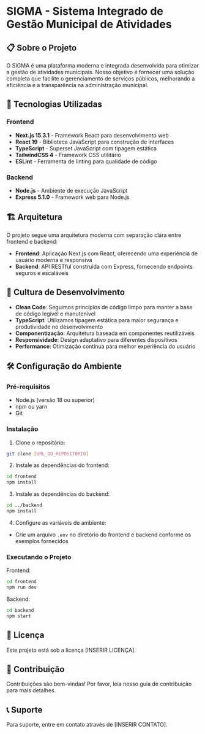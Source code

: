 # SIGMA - Sistema Integrado de Gestão Municipal de Atividades

## 📋 Sobre o Projeto

O SIGMA é uma plataforma moderna e integrada desenvolvida para otimizar a gestão de atividades municipais. Nosso objetivo é fornecer uma solução completa que facilite o gerenciamento de serviços públicos, melhorando a eficiência e a transparência na administração municipal.

## 🚀 Tecnologias Utilizadas

### Frontend

- **Next.js 15.3.1** - Framework React para desenvolvimento web
- **React 19** - Biblioteca JavaScript para construção de interfaces
- **TypeScript** - Superset JavaScript com tipagem estática
- **TailwindCSS 4** - Framework CSS utilitário
- **ESLint** - Ferramenta de linting para qualidade de código

### Backend

- **Node.js** - Ambiente de execução JavaScript
- **Express 5.1.0** - Framework web para Node.js

## 🏗️ Arquitetura

O projeto segue uma arquitetura moderna com separação clara entre frontend e backend:

- **Frontend**: Aplicação Next.js com React, oferecendo uma experiência de usuário moderna e responsiva
- **Backend**: API RESTful construída com Express, fornecendo endpoints seguros e escaláveis

## 🎯 Cultura de Desenvolvimento

- **Clean Code**: Seguimos princípios de código limpo para manter a base de código legível e manutenível
- **TypeScript**: Utilizamos tipagem estática para maior segurança e produtividade no desenvolvimento
- **Componentização**: Arquitetura baseada em componentes reutilizáveis
- **Responsividade**: Design adaptativo para diferentes dispositivos
- **Performance**: Otimização contínua para melhor experiência do usuário

## 🛠️ Configuração do Ambiente

### Pré-requisitos

- Node.js (versão 18 ou superior)
- npm ou yarn
- Git

### Instalação

1. Clone o repositório:

```bash
git clone [URL_DO_REPOSITÓRIO]
```

2. Instale as dependências do frontend:

```bash
cd frontend
npm install
```

3. Instale as dependências do backend:

```bash
cd ../backend
npm install
```

4. Configure as variáveis de ambiente:

- Crie um arquivo `.env` no diretório do frontend e backend conforme os exemplos fornecidos

### Executando o Projeto

Frontend:

```bash
cd frontend
npm run dev
```

Backend:

```bash
cd backend
npm start
```

## 📝 Licença

Este projeto está sob a licença [INSERIR LICENÇA].

## 🤝 Contribuição

Contribuições são bem-vindas! Por favor, leia nosso guia de contribuição para mais detalhes.

## 📞 Suporte

Para suporte, entre em contato através de [INSERIR CONTATO].
